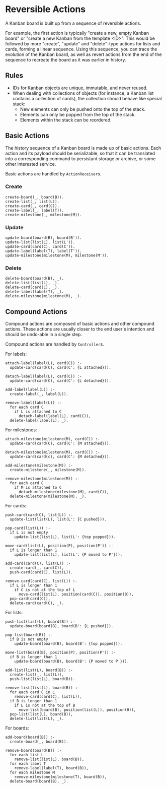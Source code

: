 # Reversible Actions

A Kanban board is built up from a sequence of reversible actions.

For example, the first action is typically "create a new, empty Kanban board" or "create a new Kanban from the template \<ID\>". This would be followed by more "create", "update" and "delete"-type actions for lists and cards, forming a linear sequence. Using this sequence, you can trace the evolution of the Kanban board, as well as revert actions from the end of the sequence to recreate the board as it was earlier in history.

## Rules
- IDs for Kanban objects are unique, immutable, and never reused.
- When dealing with collections of objects (for instance, a Kanban list contains a collection of cards), the collection should behave like special stack:
  - New elements can only be pushed onto the top of the stack.
  - Elements can only be popped from the top of the stack.
  - Elements within the stack can be reordered.

## Basic Actions

The history sequence of a Kanban board is made up of basic actions. Each action and its payload should be serializable, so that it can be translated into a corresponding command to persistant storage or archive, or some other interested service.

Basic actions are handled by `ActionReceiver`s.

### Create

```
create-board(_, board(B)).
create-list(_, list(L)).
create-card(_, card(C)).
create-label(_, label(T)).
create-milestone(_, milestone(M)).
```

### Update

```
update-board(board(B), board(B')).
update-list(list(L), list(L')).
update-card(card(C), card(C')).
update-label(label(T), label(T')).
update-milestone(milestone(M), milestone(M')).
```

### Delete

```
delete-board(board(B), _).
delete-list(list(L), _).
delete-card(card(C), _).
delete-label(label(T), _).
delete-milestone(milestone(M), _).
```

## Compound Actions

Compound actions are composed of basic actions and other compound actions. These actions are usually closer to the end user's intention and should be undo-able in a single step.

Compound actions are handled by `Controller`s.

For labels:

```
attach-label(label(L), card(C)) :-
  update-card(card(C), card(C': {L attached})).

detach-label(label(L), card(C)) :-
  update-card(card(C), card(C': {L detached})).

add-label(label(L)) :-
  create-label(_, label(L)).

remove-label(label(L)) :-
  for each card C
    if L is attached to C
      detach-label(label(L), card(C)),
  delete-label(label(L), _).
```

For milestones:

```
attach-milestone(milestone(M), card(C)) :-
  update-card(card(C), card(C': {M attached})).

detach-milestone(milestone(M), card(C)) :-
  update-card(card(c), card(C': {M detached})).

add-milestone(milestone(M)) :-
  create-milestone(_, milestone(M)).

remove-milestone(milestone(M)) :-
  for each card C
    if M is attached to C
      detach-milestone(milestone(M), card(C)),
  delete-milestone(milestone(M), _).
```

For cards:

```
push-card(card(C), list(L)) :-
  update-list(list(L), list(L': {C pushed})).

pop-card(list(L)) :-
  if L is not empty
    update-list(list(L), list(L': {top popped})).

move-card(list(L), position(P), position(P')) :-
  if L is longer than 1
    update-list(list(L), list(L': {P moved to P'})).

add-card(card(C), list(L)) :-
  create-card(_, card(C)),
  push-card(card(C), list(L)).

remove-card(card(C), list(L)) :-
  if L is longer than 1
    if C is not at the top of L
      move-card(list(L), position(card(C)), position(0)),
  pop-card(card(C)),
  delete-card(card(C), _).
```

For lists:

```
push-list(list(L), board(B)) :-
  update-board(board(B), board(B': {L pushed})).

pop-list(board(B)) :-
  if B is not empty
    update-board(board(B), board(B': {top popped})).

move-list(board(B), position(P), position(P')) :-
  if B is longer than 1
    update-board(board(B), board(B': {P moved to P'})).

add-list(list(L), board(B)) :-
  create-list(_, list(L)),
  push-list(list(L), board(B)).

remove-list(list(L), board(B)) :-
  for each card C in L
    remove-card(card(C), list(L)),
  if B is longer than 1
    if L is not at the top of B
      move-list(board(B), position(list(L)), position(0)),
  pop-list(list(L), board(B)),
  delete-list(list(L), _).
```

For boards:

```
add-board(board(B)) :-
  create-board(_, board(B)).

remove-board(board(B)) :-
  for each list L
    remove-list(list(L), board(B)),
  for each label T
    remove-label(label(T), board(B)),
  for each milestone M
    remove-milestone(milestone(T), board(B)),
  delete-board(board(B), _).
```
